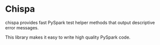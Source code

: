 # Chispa

chispa provides fast PySpark test helper methods that output descriptive error messages.

This library makes it easy to write high quality PySpark code.

